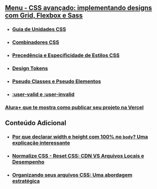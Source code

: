 
## [Menu - CSS avançado: implementando designs com Grid, Flexbox e Sass](../menu.md)

- ### [Guia de Unidades CSS](./GuiaDeUnidades.md)

- ### [Combinadores CSS](./combinadores.md)

- ### [Precedência e Especificidade de Estilos CSS](./precedencia-especificidade.md)

- ### [Design Tokens](./design-tokens.md)

- ### [Pseudo Classes e Pseudo Elementos](./pseudo-classe_elementos.md)

- ### [:user-valid e :user-invalid](./user-valid_user-invalid.md)

### [Alura+ que te mostra como publicar seu projeto na Vercel](https://cursos.alura.com.br/extra/alura-mais/fazendo-deploy-de-um-projeto-na-vercel-c9239)

## Conteúdo Adicional

- ### [Por que declarar width e height com 100% no `body`? Uma explicação interessante](./preparandoAplicacoes.md)

- ### [Normalize CSS - Reset CSS: CDN VS Arquivos Locais e Desempenho](./inclusaoArquivosViaCDN.md)

- ### [Organizando seus arquivos CSS: Uma abordagem estratégica](./organizandoArquivosCSS.md)